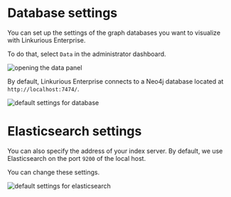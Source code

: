 # Database settings

You can set up the settings of the graph databases you want to visualize with Linkurious Enterprise.

To do that, select ```Data``` in the administrator dashboard.

![opening the data panel](https://dl.dropboxusercontent.com/s/ldthwja6l1qysm6/104.png?dl=0)

By default, Linkurious Enterprise connects to a Neo4j database located at ```http://localhost:7474/```.

![default settings for database](https://dl.dropboxusercontent.com/s/6cnhxqjolt407jf/105.png?dl=0)

# Elasticsearch settings

You can also specify the address of your index server. By default, we use Elasticsearch on the port ```9200``` of the local host.

You can change these settings.

![default settings for elasticsearch](https://dl.dropboxusercontent.com/s/6cnhxqjolt407jf/105.png?dl=0)
